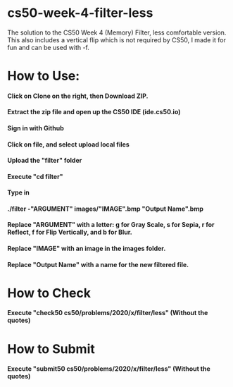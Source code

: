 # cs50-week-4-filter-less
The solution to the CS50 Week 4 (Memory) Filter, less comfortable version. This also includes a vertical flip which is not required by CS50, I made it for fun and can be used with -f. 
# How to Use: 
#### Click on Clone on the right, then Download ZIP. 
#### Extract the zip file and open up the CS50 IDE (ide.cs50.io)
#### Sign in with Github
#### Click on file, and select upload local files
#### Upload the "filter" folder
#### Execute "cd filter"
#### Type in 
#### ./filter -"ARGUMENT" images/"IMAGE".bmp "Output Name".bmp
#### Replace "ARGUMENT" with a letter: g for Gray Scale, s for Sepia, r for Reflect, f for Flip Vertically, and b for Blur. 
#### Replace "IMAGE" with an image in the images folder. 
#### Replace "Output Name" with a name for the new filtered file. 
# How to Check
#### Execute "check50 cs50/problems/2020/x/filter/less" (Without the quotes)
# How to Submit
#### Execute "submit50 cs50/problems/2020/x/filter/less" (Without the quotes)
